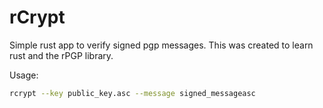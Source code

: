 # rCrypt

Simple rust app to verify signed pgp messages. This was created to learn rust and the rPGP library.

Usage:

```sh
rcrypt --key public_key.asc --message signed_messageasc
```
